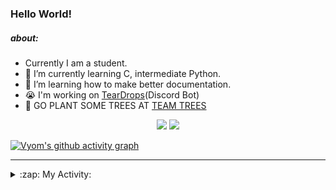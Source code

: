 ### Hello World!

##### about:
- Currently I am a student.
- 🌱 I’m currently learning C, intermediate Python.
- 🌱 I’m learning how to make better documentation.
- 😭 I'm working on [TearDrops](https://github.com/Vyvy-vi/TearDrops)(Discord Bot)
- 🌱 GO PLANT SOME TREES AT [TEAM TREES](https://teamtrees.org/)

<p align="center">
  <a href="https://twitter.com/Vyvy_viM"><img target="_blank" src="https://img.shields.io/badge/twitter%20@Vyvy_viM-0D95E8?style=for-the-badge&logo=twitter&logoColor=white"/></a> 
  <a href="https://vyvy-vi.github.io/portfolio"><img target="_blank" src="https://img.shields.io/badge/-I%27m_craving_for_open_source-green?style=for-the-badge&logo=github&logoColor=black"/></a> 
</p>

[![Vyom's github activity graph](https://activity-graph.herokuapp.com/graph?username=Vyvy-vi)](https://github.com/ashutosh00710/github-readme-activity-graph)

---
<details>
  <summary>:zap: My Activity:</summary>
  
<!--START_SECTION:waka-->
**I'm a Night 🦉** 

```text
🌞 Morning    38 commits     █░░░░░░░░░░░░░░░░░░░░░░░░   5.71% 
🌆 Daytime    208 commits    ███████░░░░░░░░░░░░░░░░░░   31.23% 
🌃 Evening    253 commits    █████████░░░░░░░░░░░░░░░░   37.99% 
🌙 Night      167 commits    ██████░░░░░░░░░░░░░░░░░░░   25.08%

```
📅 **I'm Most Productive on Thursday** 

```text
Monday       97 commits     ███░░░░░░░░░░░░░░░░░░░░░░   14.56% 
Tuesday      88 commits     ███░░░░░░░░░░░░░░░░░░░░░░   13.21% 
Wednesday    127 commits    ████░░░░░░░░░░░░░░░░░░░░░   19.07% 
Thursday     141 commits    █████░░░░░░░░░░░░░░░░░░░░   21.17% 
Friday       39 commits     █░░░░░░░░░░░░░░░░░░░░░░░░   5.86% 
Saturday     78 commits     ███░░░░░░░░░░░░░░░░░░░░░░   11.71% 
Sunday       96 commits     ███░░░░░░░░░░░░░░░░░░░░░░   14.41%

```


📊 **This Week I Spent My Time On** 

```text
🔥 Editors: 
Vim                      4 hrs 29 mins       █████████████████████████   100.0%

🐱‍💻 Projects: 
TEC-Discord-Automation   2 hrs 19 mins       █████████████░░░░░░░░░░░░   51.67% 
Unknown Project          56 mins             █████░░░░░░░░░░░░░░░░░░░░   20.9% 
Shephard-bot             56 mins             █████░░░░░░░░░░░░░░░░░░░░   20.86% 
portfolio                13 mins             █░░░░░░░░░░░░░░░░░░░░░░░░   5.18% 
Shepherd-bot             2 mins              ░░░░░░░░░░░░░░░░░░░░░░░░░   0.85%

```


 Last Updated on 21/06/2021
<!--END_SECTION:waka-->
</details>
